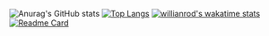 ![Anurag's GitHub stats](https://github-readme-stats.vercel.app/api?username=luoxuzhi&show_icons=true&theme=material-palenight)
[![Top Langs](https://github-readme-stats.vercel.app/api/top-langs/?username=luoxuzhi&layout=compact&theme=material-palenight)](https://github.com/anuraghazra/github-readme-stats)
[![willianrod's wakatime stats](https://github-readme-stats.vercel.app/api/wakatime?username=luoxuzhi&theme=material-palenight)](https://github.com/anuraghazra/github-readme-stats)
[![Readme Card](https://github-readme-stats.vercel.app/api/pin/?username=luoxuzhi&repo=expires-storage&theme=material-palenight)](https://github.com/anuraghazra/github-readme-stats)



<!--
**luoxuzhi/luoxuzhi** is a ✨ _special_ ✨ repository because its `README.md` (this file) appears on your GitHub profile.

Here are some ideas to get you started:

- 🔭 I’m currently working on ...
- 🌱 I’m currently learning ...
- 👯 I’m looking to collaborate on ...
- 🤔 I’m looking for help with ...
- 💬 Ask me about ...
- 📫 How to reach me: ...
- 😄 Pronouns: ...
- ⚡ Fun fact: ...
-->

